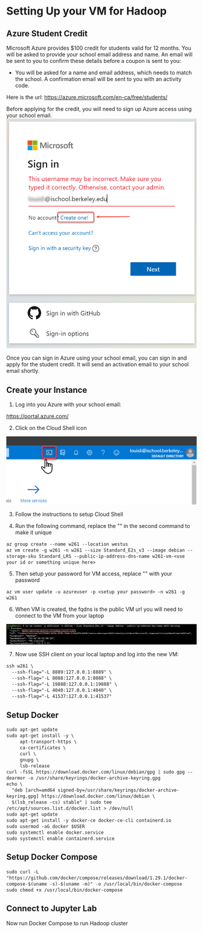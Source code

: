 # Setting Up your VM for Hadoop

## Azure Student Credit

Microsoft Azure provides $100 credit for students valid for 12 months. You will be asked to provide your school email address and name. An email will be sent to you to confirm these details before a coupon is sent to you:

- You will be asked for a name and email address, which needs to match the school. A confirmation email will be sent to you with an activity code.

Here is the url:
https://azure.microsoft.com/en-ca/free/students/

Before applying for the credit, you will need to sign up Azure access using your school email. 
![alt text](./01-signup-azure.jpg "Signup Azure")

Once you can sign in Azure using your school email, you can sign in and apply for the student credit. It will send an activation email to your school email shortly.

## Create your Instance

1. Log into you Azure with your school email:

https://portal.azure.com/


2. Click on the Cloud Shell icon

![alt text](./02-CloudShell.jpg "Cloud Shell")

3. Follow the instructions to setup Cloud Shell

4. Run the following command, replace the "<use your id or something unique here>" in the second command to make it unique

```
az group create --name w261 --location westus
az vm create -g w261 -n w261 --size Standard_E2s_v3 --image debian --storage-sku Standard_LRS --public-ip-address-dns-name w261-vm-<use your id or something unique here>
```

5. Then setup your password for VM access, replace "<setup your password>" with your password

```
az vm user update -u azureuser -p <setup your password> -n w261 -g w261
```

6. When VM is created, the fqdns is the public VM url you will need to connect to the VM from your laptop

![alt text](./03-VM-dns.jpg "Create VM")

7. Now use SSH client on your local laptop and log into the new VM:

```
ssh w261 \
  --ssh-flag="-L 8889:127.0.0.1:8889" \
  --ssh-flag="-L 8088:127.0.0.1:8088" \
  --ssh-flag="-L 19888:127.0.0.1:19888" \
  --ssh-flag="-L 4040:127.0.0.1:4040" \
  --ssh-flag="-L 41537:127.0.0.1:41537"
```



## Setup Docker

```
sudo apt-get update
sudo apt-get install -y \
     apt-transport-https \
     ca-certificates \
     curl \
     gnupg \
     lsb-release
curl -fsSL https://download.docker.com/linux/debian/gpg | sudo gpg --dearmor -o /usr/share/keyrings/docker-archive-keyring.gpg
echo \
  "deb [arch=amd64 signed-by=/usr/share/keyrings/docker-archive-keyring.gpg] https://download.docker.com/linux/debian \
  $(lsb_release -cs) stable" | sudo tee /etc/apt/sources.list.d/docker.list > /dev/null
sudo apt-get update
sudo apt-get install -y docker-ce docker-ce-cli containerd.io
sudo usermod -aG docker $USER
sudo systemctl enable docker.service
sudo systemctl enable containerd.service
```

## Setup Docker Compose
```
sudo curl -L "https://github.com/docker/compose/releases/download/1.29.1/docker-compose-$(uname -s)-$(uname -m)" -o /usr/local/bin/docker-compose
sudo chmod +x /usr/local/bin/docker-compose
```


## Connect to Jupyter Lab
Now run Docker Compose to run Hadoop cluster